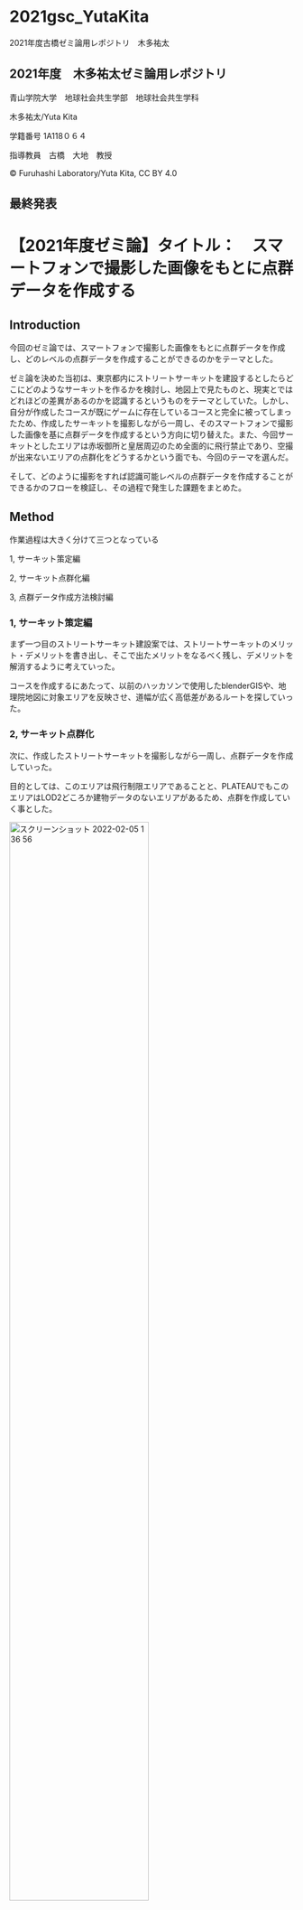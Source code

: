 # 2021gsc_YutaKita
2021年度古橋ゼミ論用レポジトリ　木多祐太

## 2021年度　木多祐太ゼミ論用レポジトリ

青山学院大学　地球社会共生学部　地球社会共生学科

木多祐太/Yuta Kita

学籍番号 1A118０６４

指導教員　古橋　大地　教授

© Furuhashi Laboratory/Yuta Kita, CC BY 4.0

## 最終発表


# 【2021年度ゼミ論】タイトル：　スマートフォンで撮影した画像をもとに点群データを作成する

## Introduction
今回のゼミ論では、スマートフォンで撮影した画像をもとに点群データを作成し、どのレベルの点群データを作成することができるのかをテーマとした。

ゼミ論を決めた当初は、東京都内にストリートサーキットを建設するとしたらどこにどのようなサーキットを作るかを検討し、地図上で見たものと、現実とではどれほどの差異があるのかを認識するというものをテーマとしていた。しかし、自分が作成したコースが既にゲームに存在しているコースと完全に被ってしまったため、作成したサーキットを撮影しながら一周し、そのスマートフォンで撮影した画像を基に点群データを作成するという方向に切り替えた。また、今回サーキットとしたエリアは赤坂御所と皇居周辺のため全面的に飛行禁止であり、空撮が出来ないエリアの点群化をどうするかという面でも、今回のテーマを選んだ。

そして、どのように撮影をすれば認識可能レベルの点群データを作成することができるかのフローを検証し、その過程で発生した課題をまとめた。


## Method
作業過程は大きく分けて三つとなっている

1, サーキット策定編

2, サーキット点群化編

3, 点群データ作成方法検討編

### 1, サーキット策定編
まず一つ目のストリートサーキット建設案では、ストリートサーキットのメリット・デメリットを書き出し、そこで出たメリットをなるべく残し、デメリットを解消するように考えていった。

コースを作成するにあたって、以前のハッカソンで使用したblenderGISや、地理院地図に対象エリアを反映させ、道幅が広く高低差があるルートを探していった。

### 2, サーキット点群化
次に、作成したストリートサーキットを撮影しながら一周し、点群データを作成していった。

目的としては、このエリアは飛行制限エリアであることと、PLATEAUでもこのエリアはLOD2どころか建物データのないエリアがあるため、点群を作成していく事とした。

<img width="70%" alt="スクリーンショット 2022-02-05 1 36 56" src="https://user-images.githubusercontent.com/62396370/152600227-972a00e2-4422-41c2-8c99-e81026a81dde.png">

<img width="70%" alt="Twinmotion 青山" src="https://user-images.githubusercontent.com/62396370/152600259-2f34e9a3-4c71-470a-8bb8-7e3cd4772e54.png">

撮影方法としてはバイクの前後にスマートフォンを取り付け、Mapillaryを使用し0.3秒/１枚のペースで撮影したが、ブレブレでまともな画像データが出来なかったためデフォルトの１秒/１枚のペースで撮影した。（撮影したデータはMapillaryにアップロード済み）

<img src="https://user-images.githubusercontent.com/62396370/152547598-aedb6393-dd94-4610-b540-62bfc9c7f26a.jpeg" width="49%">  <img src="https://user-images.githubusercontent.com/62396370/152547612-570879da-65a0-4cc3-89b8-994470f1cf2a.jpeg" width="49%">
一周で800~900枚の画像データを取得することができた。

そして次に撮影した画像の点群化をしていく。点群化にはPix4DcloudとMetashapeを使う二通りの方法で行った。

Pix4Dcloudは撮影した画像をアップロードするだけで、Pix4Dのサーバーを使って点群化するため、低スペックのマシンでも点群化することができる。Metashapeは自分のパソコンで処理を行うため、かなりのスペックを要求される。


### 3, 点群データ作成方法検討編
最後は、一つの対象物をどのように撮影すれば綺麗な点群ができるかを考えていった。

撮影するポイントは変えず、撮影する向きだけを変えて撮ったデータを基に点群化する方法と、撮影ポイントを変えながら、一つの対象物（建物）を囲うような撮影の二通りを比較してみた。


## Result

### 1, サーキット策定編
まずストリートサーキットのメリットとしては

・ランドマークの前などを通ることで、都市の雰囲気を感じる事ができる

・エスケープゾーンがあまり無いため、壁が近く迫力が増す

・都市部で開催することができる
といったものが挙がった。

次にストリートサーキットのデメリットとしては

・既にある道を使用するため、直角コーナーが多くなりやすい

・都市部だと、自然の地形を利用した高低差が少ない

・道幅が狭い

・追い抜きが難しいコースになりやすい
といったものが挙がった。

建設する場所としては、既に公道を封鎖してF1やMotoGPイベントを行った実績のある神宮外苑いちょう並木をベースに考えていき、自然の地形が残っているエリアを通るコースとした。一周の長さは、F1が開催されるグレード１ライセンスを取得しているサーキットの平均的な距離である約４〜５kmとした。

コースを作成するにあたって、以前のハッカソンで使用したblenderGISや、地理院地図に神宮外苑いちょう並木の区画を反映させ、道幅が広く高低差があるルートを探していった。

<img width="70%" alt="スクリーンショット 2021-11-30 1 45 28" src="https://user-images.githubusercontent.com/62396370/152543990-5371504a-6949-413b-a91d-0afa0c196e22.png">
（地理院地図）

その結果、外苑いちょう並木（ストート・ゴール）〜青山通り（国道246）〜赤坂見附交差点〜紀伊國坂〜迎賓館前〜赤坂御所裏〜権田原〜神宮外苑をめぐる、一周約5.4kmのコースを作成した。
<img width="70%" alt="スクリーンショット 2021-11-16 11 37 30" src="https://user-images.githubusercontent.com/62396370/152545662-81c514ac-dd74-4aaa-9c50-dad5be972cff.png">

uMap http://u.osmfr.org/m/712675/


### 2, サーキット点群化編

まず一回目では275 out of 928とレポートに記載され、アップロードした画像の29%しか使用されなかった。
<img width="448" alt="スクリーンショット 2022-02-05 0 46 11" src="https://user-images.githubusercontent.com/62396370/152559209-c6bff2ed-3b5d-43ed-af3a-c2a117e693ee.png">

そのため下の画像のように殆ど形にならなかった。
<img width="100%" alt="246 点群　失敗" src="https://user-images.githubusercontent.com/62396370/152557422-fc8af9da-7bd1-4e9b-8421-142d45dfbedc.png">
一度目の点群化が完成した後に、今回アップロードした画像データを見直してみると、エンジンの振動によるブレや、道路上の標識や看板などにピントがあってしまいピンボケを起こしている画像、太陽の光が強く入っている画像などがあることに気が付いた。

そのため、可能な限り低速走行で、尚且つすぐにシフトアップしエンジンの回転数を上げないようにして振動対策を行い、カメラをより上向きにすることで道路上の標識にピントが合わないようにした。また、通行車両が少ない時間を選んだ上に、太陽光が入りにくい時間を選んで走行するなどの対策を施した結果、759 out of 995（76％）まで画像を使用することができた。

<img width="448" alt="スクリーンショット 2022-02-05 0 47 01" src="https://user-images.githubusercontent.com/62396370/152559266-a4f5ef96-77bc-4cb1-9509-ce142fce5c7d.png">

<img width="100%" alt="246 点群　成功 2022-02-01 1 44 25" src="https://user-images.githubusercontent.com/62396370/152557277-66216348-73f9-4ecb-8c9e-93eaa49d02a2.png">
それでも空撮画像からのような綺麗な点群データは作成することはできなかった。しかし、最初の点群では識別することが出来なかった建物などが識別できるようになった。
<img width="100%" alt="スクリーンショット 2022-02-05 0 29 14" src="https://user-images.githubusercontent.com/62396370/152559333-ec5105fe-4ccc-48cb-90c3-13c8548bb445.png">


次に、Metashapeに今回撮影した全ての画像データをアップロードし、データ量を増やすことで点群データの質を高めていくという方法をとった。このMetashapeは自分のパソコンで処理を行うため、かなりのスペックを要求される。
最初に自分のPC(MacBook Pro2021,M1pro 10コアCPU,16コアGPU,16GBメモリ)でHighest qualityで処理を開始したが、１時間経過しても1%しか処理が終わらず、残り２days,14hoursと表示されたため、Mediumの設定に変更したところ、約１時間半で処理が終了した。
<img width="100%" alt="Meta 二回分" src="https://user-images.githubusercontent.com/62396370/152561373-c2d975b9-a09b-4694-9790-5cd00adb18fe.png">
しかし、点群の数は増えたが今度はどこがコースなのかや。建物すら識別することが出来なくなってしまった。

次に外苑いちょう並木だけの画像データを点群化したみた。
<img width="100%" alt="外苑いちょう並木点群" src="https://user-images.githubusercontent.com/62396370/152563395-a20ea0c8-2c0c-4c3a-bb51-52104b0d2021.png">
このように拡大すると、少しながら点群化がうまくいかなかった理由が分かってきた。撮影ポイントが異なる画像を使って点群化すると、このように撮影されたポイントとポイントの間に隙間ができ、点群も段差ができてしまうことがわかった。


### 3, 点群データ作成方法検討編
そこで、今度はスケールを小さくし、一つの対象物をどのように撮影すれば綺麗な点群ができるかを考えていった。

まずは、撮影するポイントは変えず、撮影する向きだけを変えて撮ったデータを基に点群化をしていった。
<img width="100%" alt="絵画館　点群　スクショ" src="https://user-images.githubusercontent.com/62396370/152566263-69cd6a37-4dbd-4981-8c15-d9f39813685c.png">
すると、とても綺麗な点群データが完成した。少し平面的ではあるが、これが何の建物であるか容易に認識できるレベルである。

次に、撮影ポイントを変えながら、一つの対象物（建物）を囲うように撮影していった。一周するように撮影すれば精度の高い点群データを取得できると言うデータは既にあったため、敢えて一部分しか撮影することができない建物を選択した。
<img width="100%" alt="とらや　点群　スクショ" src="https://user-images.githubusercontent.com/62396370/152568006-4c8347ed-d747-4636-9d5f-e040d9fd30c0.png">
すると、一部は認識することができるが、全体像の認識は出来なかった。撮影するポイントは変えず、撮影する向きだけを変えて撮ったデータを基に点群化した時と比較しても、この差は明白である。

## Discussion

今回の、スマートフォンで撮影した画像をもとに点群データを作成するという試みは、正直に言うと想定していたようなレベルの点群は完成させることが出来なかった。
究極の理想としては、相模原キャンパスで空撮した画像から作成された点群データのレベルであったが、それとは程遠い結果となってしまった。また、同じようにスマートフォンなどで撮影された画像から作成されたMapillaryの点群データに近いレベルのものはできるだろうと考えていたが、それにも及ばなかった。

<img width="70%" alt="Mapillary 点群" src="https://user-images.githubusercontent.com/62396370/152571819-6f8a7e4a-af30-412f-b198-e812766a523b.png">
Mapillary点群データ

その一方で、撮影するポイントは変えずに撮影する向きだけを変えて撮ったデータを基に作成した点群は非常に完成度が高かったため、オーバーラップが多ければ多いほど高精細な点群データが出来るのではないかという結論に至った。今回は一秒間のコマ数を増やすという方法を行ったが画像がブレて上手くいかなかった。しかし、撮影した動画を画像化するという方法を用いればよりオーバーラップ部分が多い画像データを取得できたのではないか。この方法も検証する必要があった。

## Conclusion

今回の研究では、空撮が出来ないエリアにおいて地上から撮影できる画像データだけで点群データを作成することは可能かと言うテーマで臨んだが、一建物を点群化させることはできたが、広範囲の点群化は上手くいかなかった。同じような試みをしている人もなかなか見つけることが出来ず、殆ど手探りの状態であったため、何が原因で上手くいかないのか分からずとても難しい研究となってしまった。

## 参考文献

https://docs.google.com/spreadsheets/d/1TzONcB1H-n91HSwhPEUiRT71D__Lgha5n1ErH88UmgU/edit?usp=sharing

## 発表用スライド
https://docs.google.com/presentation/d/1xhiOW0CtaetFgsWtmPA6wUZIj1nBTpLzKWDcSH8xdrI/edit?usp=sharing

## グラレコ
![ゼミ論　グラレコ20220205_06523318_page-0001](https://user-images.githubusercontent.com/62396370/152610464-92ed6a2a-35d4-4e9c-b630-d84a943fa0c6.jpg)

